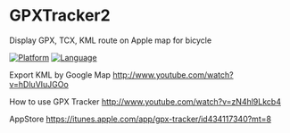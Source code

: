 # GPXTracker2
Display GPX, TCX, KML route on Apple map for bicycle

[![Platform](http://img.shields.io/badge/platform-ios-lightgrey.svg?style=flat
             )](https://developer.apple.com/resources/)
[![Language](http://img.shields.io/badge/language-swift-orange.svg?style=flat
             )](https://developer.apple.com/swift)

Export KML by Google Map
http://www.youtube.com/watch?v=hDluVIuJGOo

How to use GPX Tracker 
http://www.youtube.com/watch?v=zN4hl9Lkcb4

AppStore
https://itunes.apple.com/app/gpx-tracker/id434117340?mt=8
